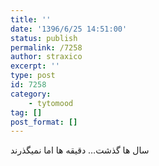 ```yaml
---
title: ''
date: '1396/6/25 14:51:00'
status: publish
permalink: /7258
author: straxico
excerpt: ''
type: post
id: 7258
category:
    - tytomood
tag: []
post_format: []
---
```

سال ها گذشت… دقیقه ها اما نمیگذرند